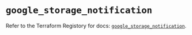 # `google_storage_notification`

Refer to the Terraform Registory for docs: [`google_storage_notification`](https://registry.terraform.io/providers/hashicorp/google/5.26.0/docs/resources/storage_notification).
